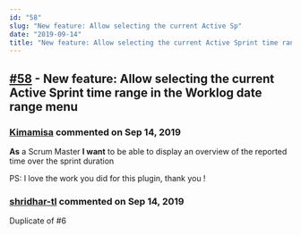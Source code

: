 ```yaml
---
id: "58"
slug: "New feature: Allow selecting the current Active Sp"
date: "2019-09-14"
title: "New feature: Allow selecting the current Active Sprint time range in the Worklog date range menu"
---
```



## [#58](https://github.com/shridhar-tl/jira-assistant/issues/58) - New feature: Allow selecting the current Active Sprint time range in the Worklog date range menu

### [Kimamisa](https://github.com/Kimamisa) commented on Sep 14, 2019

**As** a Scrum Master
**I want** to be able to display an overview of the reported time over the sprint duration

PS: I love the work you did for this plugin, thank you !

### [shridhar-tl](https://github.com/shridhar-tl) commented on Sep 14, 2019

Duplicate of #6 
